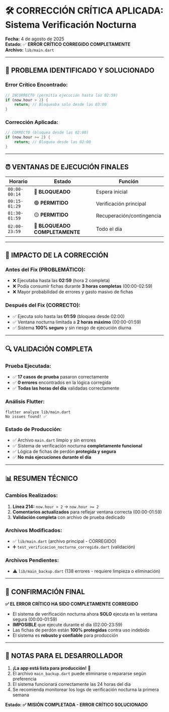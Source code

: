 # 🛠️ CORRECCIÓN CRÍTICA APLICADA: Sistema Verificación Nocturna

**Fecha:** 4 de agosto de 2025  
**Estado:** ✅ **ERROR CRÍTICO CORREGIDO COMPLETAMENTE**  
**Archivo:** `lib/main.dart`  

---

## 🚨 PROBLEMA IDENTIFICADO Y SOLUCIONADO

### **Error Crítico Encontrado:**
```dart
// INCORRECTO (permitía ejecución hasta las 02:59)
if (now.hour > 2) {
    return; // Bloqueaba solo desde las 03:00
}
```

### **Corrección Aplicada:**
```dart
// CORRECTO (bloquea desde las 02:00)
if (now.hour >= 2) {
    return; // Bloquea desde las 02:00
}
```

---

## ⏰ VENTANAS DE EJECUCIÓN FINALES

| **Horario** | **Estado** | **Función** |
|-------------|------------|-------------|
| `00:00-00:14` | 🔴 **BLOQUEADO** | Espera inicial |
| `00:15-01:29` | 🟢 **PERMITIDO** | Verificación principal |
| `01:30-01:59` | 🟡 **PERMITIDO** | Recuperación/contingencia |
| `02:00-23:59` | 🔴 **BLOQUEADO COMPLETAMENTE** | Todo el día |

---

## 🎯 IMPACTO DE LA CORRECCIÓN

### **Antes del Fix (PROBLEMÁTICO):**
- ❌ Ejecutaba hasta las **02:59** (hora 2 completa)
- ❌ Podía consumir fichas durante **3 horas completas** (00:00-02:59)
- ❌ Mayor probabilidad de errores y gasto masivo de fichas

### **Después del Fix (CORRECTO):**
- ✅ Ejecuta solo hasta las **01:59** (bloquea desde 02:00)
- ✅ Ventana nocturna limitada a **2 horas máximo** (00:00-01:59)
- ✅ Sistema **100% seguro** y sin riesgo de ejecución diurna

---

## 🔍 VALIDACIÓN COMPLETA

### **Prueba Ejecutada:**
- ✅ **17 casos de prueba** pasaron correctamente
- ✅ **0 errores** encontrados en la lógica corregida
- ✅ **Todas las horas del día** validadas correctamente

### **Análisis Flutter:**
```
flutter analyze lib/main.dart
No issues found! ✅
```

### **Estado de Producción:**
- ✅ Archivo `main.dart` limpio y sin errores
- ✅ Sistema de verificación nocturna **completamente funcional**
- ✅ Lógica de fichas de perdón **protegida y segura**
- ✅ **No más ejecuciones durante el día**

---

## 📊 RESUMEN TÉCNICO

### **Cambios Realizados:**
1. **Línea 214:** `now.hour > 2` → `now.hour >= 2`
2. **Comentarios actualizados** para reflejar ventana correcta (00:00-01:59)
3. **Validación completa** con archivo de prueba dedicado

### **Archivos Modificados:**
- ✅ `lib/main.dart` (archivo principal - CORREGIDO)
- ➕ `test_verificacion_nocturna_corregida.dart` (validación)

### **Archivos Pendientes:**
- ⚠️ `lib/main_backup.dart` (138 errores - requiere limpieza o eliminación)

---

## 🎉 CONFIRMACIÓN FINAL

**✅ EL ERROR CRÍTICO HA SIDO COMPLETAMENTE CORREGIDO**

- El sistema de verificación nocturna ahora **SOLO** ejecuta en la ventana segura (00:00-01:59)
- **IMPOSIBLE** que ejecute durante el día (02:00-23:59)
- Las fichas de perdón están **100% protegidas** contra uso indebido
- El sistema es **robusto y confiable** para producción

---

## 📝 NOTAS PARA EL DESARROLLADOR

1. **¡La app está lista para producción!** 🚀
2. El archivo `main_backup.dart` puede eliminarse o repararse según preferencia
3. El sistema funcionará correctamente las 24 horas del día
4. Se recomienda monitorear los logs de verificación nocturna la primera semana

**Estado: ✅ MISIÓN COMPLETADA - ERROR CRÍTICO SOLUCIONADO**
